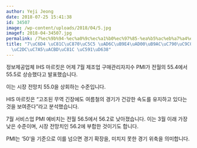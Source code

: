 ```yaml
---
author: Yeji Jeong
date: 2018-07-25 15:41:38
id: 34507
image: /wp-content/uploads/2018/04/5.jpg
imagef: 2018-04-34507.jpg
permalink: /7%ec%9b%94-%ec%a0%9c%ec%a1%b0%ec%97%85-%ea%b5%ac%eb%a7%a4%ea%b4%80%eb%a6%ac%ec%9e%90%ec%a7%80%ec%88%98-55-5%ec%8b%9c%ec%9e%a5%ea%b2%bd%ec%a0%9c-%ec%96%91%ed%98%b8/
title: "7\uC6D4 \uC81C\uC870\uC5C5 \uAD6C\uB9E4\uAD00\uB9AC\uC790\uC9C0\uC218 55.5\u2026\
  \uC2DC\uC7A5\uACBD\uC81C \uC591\uD638"
---
```


정보제공업체 IHS 마르킷은 어제 7월 제조업 구매관리자지수 PMI가 전월의 55.4에서 55.5로 상승했다고 발표했습니다.

이는 시장 전망치 55.0을 상회하는 수준입니다.

HIS 마르킷은 “고조된 무역 긴장에도 여름철의 경기가 건강한 속도를 유지하고 있다는 것을 보여준다”라고 분석했습니다.

7월 서비스업 PMI 예비치는 전월 56.5에서 56.2로 낮아졌습니다. 이는 3월 이래 가장 낮은 수준이며, 시장 전망치인 56.2에 부합한 것이기도 합니다.

PMI는 ‘50’을 기준으로 이를 넘으면 경기 확장을, 미치지 못한 경기 위축을 의미합니다.